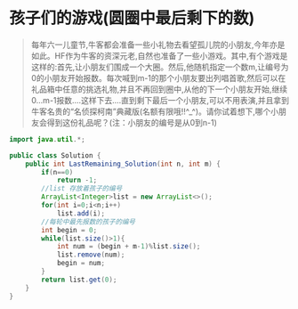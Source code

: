 # 孩子们的游戏(圆圈中最后剩下的数)

> 每年六一儿童节,牛客都会准备一些小礼物去看望孤儿院的小朋友,今年亦是如此。HF作为牛客的资深元老,自然也准备了一些小游戏。其中,有个游戏是这样的:首先,让小朋友们围成一个大圈。然后,他随机指定一个数m,让编号为0的小朋友开始报数。每次喊到m-1的那个小朋友要出列唱首歌,然后可以在礼品箱中任意的挑选礼物,并且不再回到圈中,从他的下一个小朋友开始,继续0...m-1报数....这样下去....直到剩下最后一个小朋友,可以不用表演,并且拿到牛客名贵的“名侦探柯南”典藏版(名额有限哦!!^_^)。请你试着想下,哪个小朋友会得到这份礼品呢？(注：小朋友的编号是从0到n-1)



```java
import java.util.*;

public class Solution {
    public int LastRemaining_Solution(int n, int m) {
        if(n==0)
            return -1;
        //list 存放着孩子的编号
        ArrayList<Integer>list = new ArrayList<>();
        for(int i=0;i<n;i++)
            list.add(i);
        //每轮中最先报数的孩子的编号
        int begin = 0;
        while(list.size()>1){
        	int num = (begin + m-1)%list.size();
            list.remove(num);
            begin = num;
        }
        return list.get(0);
    }
}
```